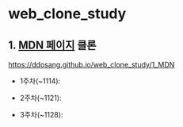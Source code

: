 # web_clone_study


## 1. [MDN 페이지](https://developer.mozilla.org/ko/) 클론

https://ddosang.github.io/web_clone_study/1_MDN

- 1주차(~1114):

- 2주차(~1121):

- 3주차(~1128):




